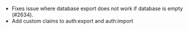 - Fixes issue where database export does not work if database is empty (#2634).
- Add custom claims to auth:export and auth:import
